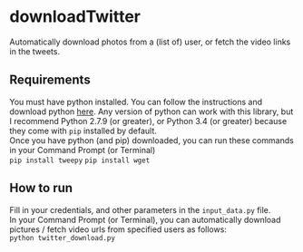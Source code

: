 # downloadTwitter
Automatically download photos from a (list of) user, or fetch the video links in the tweets.

## Requirements
You must have python installed. You can follow the instructions and download python [here](https://www.python.org/downloads/). Any version of python can work with this library, but I recommend Python 2.7.9 (or greater), or Python 3.4 (or greater) because they come with `pip` installed by default.    
Once you have python (and pip) downloaded, you can run these commands in your Command Prompt (or Terminal)  
`pip install tweepy`
`pip install wget`

## How to run
Fill in your credentials, and other parameters in the `input_data.py` file.  
In your Command Prompt (or Terminal), you can automatically download pictures / fetch video urls from specified users as follows:  
`python twitter_download.py`
